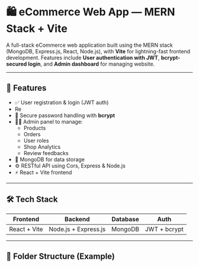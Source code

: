 # 🛍️ eCommerce Web App — MERN Stack + Vite

A full-stack eCommerce web application built using the MERN stack (MongoDB, Express.js, React, Node.js), with **Vite** for lightning-fast frontend development. Features include **User authentication with JWT**, **bcrypt-secured login**, and **Admin dashboard** for managing website.

---

## 🚀 Features

- ✅ User registration & login (JWT auth)
- Re
- 🔐 Secure password handling with **bcrypt**
- 🧑‍💼 Admin panel to manage:
  - Products
  - Orders
  - User roles
  - Shop Analytics
  - Review feedbacks
- 💾 MongoDB for data storage
- ⚙️ RESTful API using Cors, Express & Node.js
- ⚡ React + Vite frontend

---

## 🛠️ Tech Stack

| Frontend | Backend | Database | Auth |
|----------|---------|----------|------|
| React + Vite | Node.js + Express.js | MongoDB | JWT + bcrypt |

---

## 📁 Folder Structure (Example)


